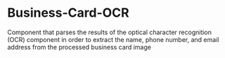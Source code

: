 # Business-Card-OCR
Component that parses the results of the optical character recognition (OCR) component in order to extract the name, phone number, and email address from the processed business card image
